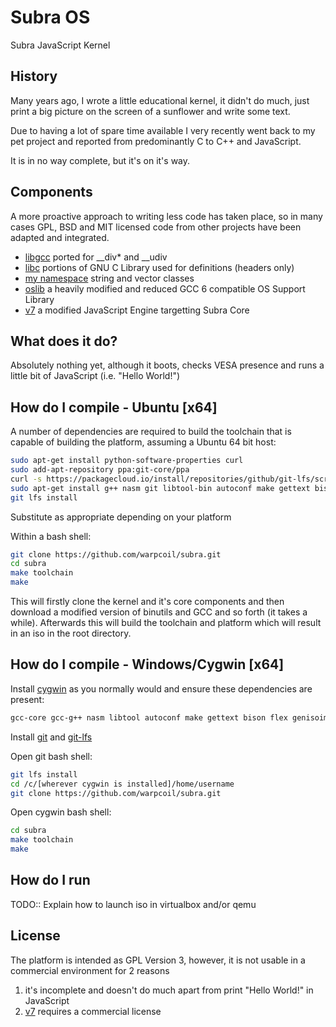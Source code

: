 # Subra OS
Subra JavaScript Kernel

## History
Many years ago, I wrote a little educational kernel, it didn't do much, just print a big picture on the screen of a sunflower and write some text.

Due to having a lot of spare time available I very recently went back to my pet project and reported from predominantly C to C++ and JavaScript.

It is in no way complete, but it's on it's way.

## Components
A more proactive approach to writing less code has taken place, so in many cases GPL, BSD and MIT licensed code from other projects have been adapted and integrated.

* [libgcc](https://gcc.gnu.org/onlinedocs/gccint/Libgcc.html) ported for __div* and __udiv
* [libc](https://www.gnu.org/software/libc/) portions of GNU C Library used for definitions (headers only)
* [my namespace](https://sourceforge.net/projects/simplecstringclass/) string and vector classes
* [oslib](http://oslib.sourceforge.net/) a heavily modified and reduced GCC 6 compatible OS Support Library
* [v7](https://github.com/cesanta/v7) a modified JavaScript Engine targetting Subra Core

## What does it do?

Absolutely nothing yet, although it boots, checks VESA presence and runs a little bit of JavaScript (i.e. "Hello World!")

## How do I compile - Ubuntu [x64]

A number of dependencies are required to build the toolchain that is capable of building the platform, assuming a Ubuntu 64 bit host:

```bash
sudo apt-get install python-software-properties curl
sudo add-apt-repository ppa:git-core/ppa
curl -s https://packagecloud.io/install/repositories/github/git-lfs/script.deb.sh | sudo bash
sudo apt-get install g++ nasm git libtool-bin autoconf make gettext bison flex genisoimage texinfo python-mako cmake git git-lfs zlib1g-dev
git lfs install
```

Substitute as appropriate depending on your platform

Within a bash shell:

```bash
git clone https://github.com/warpcoil/subra.git
cd subra
make toolchain
make
```

This will firstly clone the kernel and it's core components and then download a modified version of binutils and GCC and so forth (it takes a while).  Afterwards this will build the toolchain and platform which will result in an iso in the root directory.

## How do I compile - Windows/Cygwin [x64]

Install [cygwin](https://www.cygwin.com) as you normally would and ensure these dependencies are present:

```bash
gcc-core gcc-g++ nasm libtool autoconf make gettext bison flex genisoimage texinfo python-mako cmake zlib-devel
```

Install [git](https://git-scm.com/download) and [git-lfs](https://github.com/git-lfs/git-lfs/releases)

Open git bash shell:

```bash
git lfs install
cd /c/[wherever cygwin is installed]/home/username
git clone https://github.com/warpcoil/subra.git
```

Open cygwin bash shell:

```bash
cd subra
make toolchain
make
```

## How do I run

TODO::  Explain how to launch iso in virtualbox and/or qemu

## License

The platform is intended as GPL Version 3, however, it is not usable in a commercial environment for 2 reasons

1. it's incomplete and doesn't do much apart from print "Hello World!" in JavaScript
2. [v7](https://github.com/cesanta/v7) requires a commercial license
